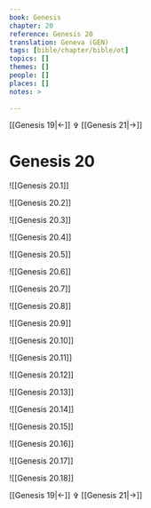 ```yaml
---
book: Genesis
chapter: 20
reference: Genesis 20
translation: Geneva (GEN)
tags: [bible/chapter/bible/ot]
topics: []
themes: []
people: []
places: []
notes: >
  
---
```


[[Genesis 19|<-]] ✞ [[Genesis 21|->]]

# Genesis 20

![[Genesis 20.1]]

![[Genesis 20.2]]

![[Genesis 20.3]]

![[Genesis 20.4]]

![[Genesis 20.5]]

![[Genesis 20.6]]

![[Genesis 20.7]]

![[Genesis 20.8]]

![[Genesis 20.9]]

![[Genesis 20.10]]

![[Genesis 20.11]]

![[Genesis 20.12]]

![[Genesis 20.13]]

![[Genesis 20.14]]

![[Genesis 20.15]]

![[Genesis 20.16]]

![[Genesis 20.17]]

![[Genesis 20.18]]

[[Genesis 19|<-]] ✞ [[Genesis 21|->]]
